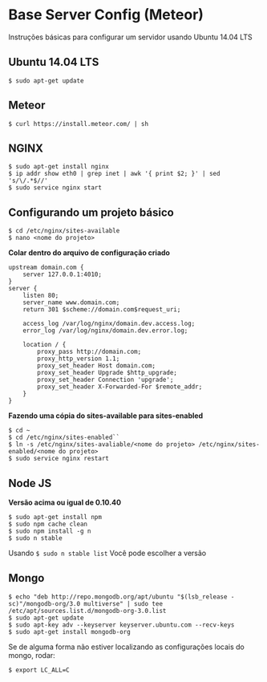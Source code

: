 # Base Server Config (Meteor)

Instruções básicas para configurar um servidor usando Ubuntu 14.04 LTS

## Ubuntu 14.04 LTS

``$ sudo apt-get update``

## Meteor

``$ curl https://install.meteor.com/ | sh``

## NGINX

```
$ sudo apt-get install nginx
$ ip addr show eth0 | grep inet | awk '{ print $2; }' | sed 's/\/.*$//'
$ sudo service nginx start
```

## Configurando um projeto básico

```
$ cd /etc/nginx/sites-available
$ nano <nome do projeto>
```

**Colar dentro do arquivo de configuração criado**

```
upstream domain.com {
    server 127.0.0.1:4010;
}
server {
    listen 80;
    server_name www.domain.com;
    return 301 $scheme://domain.com$request_uri;
    
    access_log /var/log/nginx/domain.dev.access.log;
    error_log /var/log/nginx/domain.dev.error.log;

    location / {
	    proxy_pass http://domain.com;
	    proxy_http_version 1.1;
	    proxy_set_header Host domain.com;
	    proxy_set_header Upgrade $http_upgrade;
	    proxy_set_header Connection 'upgrade';
	    proxy_set_header X-Forwarded-For $remote_addr;
    }
}
```

**Fazendo uma cópia do sites-available para sites-enabled**

```
$ cd ~
$ cd /etc/nginx/sites-enabled``
$ ln -s /etc/nginx/sites-avaliable/<nome do projeto> /etc/nginx/sites-enabled/<nome do projeto>
$ sudo service nginx restart
```

## Node JS 

**Versão acima ou igual de 0.10.40**

```
$ sudo apt-get install npm
$ sudo npm cache clean
$ sudo npm install -g n
$ sudo n stable
```

Usando ``$ sudo n stable list`` Você pode escolher a versão

## Mongo

```
$ echo "deb http://repo.mongodb.org/apt/ubuntu "$(lsb_release -sc)"/mongodb-org/3.0 multiverse" | sudo tee /etc/apt/sources.list.d/mongodb-org-3.0.list
$ sudo apt-get update
$ sudo apt-key adv --keyserver keyserver.ubuntu.com --recv-keys
$ sudo apt-get install mongodb-org
```
Se de alguma forma não estiver localizando as configurações locais do mongo, rodar:

``$ export LC_ALL=C``
